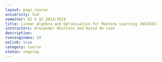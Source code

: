 ```yaml
---
layout: page_course
university: tud
semester: Q1 & Q2 2023/2024
title: Linear Algebra and Optimisation for Machine Learning (WI4635)
instructors: Alexander Heinlein and David de Laat
description:
runningindex: 19
nolink: true
category: course
status: ongoing
---
```

